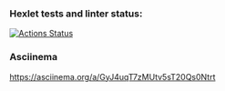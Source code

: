 ### Hexlet tests and linter status:
[![Actions Status](https://github.com/skullikk/python-project-50/workflows/hexlet-check/badge.svg)](https://github.com/skullikk/python-project-50/actions)

### Asciinema
https://asciinema.org/a/GyJ4uqT7zMUtv5sT20Qs0Ntrt